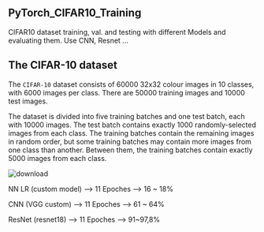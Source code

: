 ## PyTorch_CIFAR10_Training
CIFAR10 dataset training, val. and testing with different Models and evaluating them. Use CNN, Resnet ...


## The CIFAR-10 dataset

The `CIFAR-10` dataset consists of 60000 32x32 colour images in 10 classes, with 6000 images per class. There are 50000 training images and 10000 test images.  
  
The dataset is divided into five training batches and one test batch, each with 10000 images. The test batch contains exactly 1000 randomly-selected images from each class. The training batches contain the remaining images in random order, but some training batches may contain more images from one class than another. Between them, the training batches contain exactly 5000 images from each class.


![download](https://github.com/zero-suger/PyTorch_CIFAR10-MNIST-datasets_Training_Testing/assets/63332872/5cc587f3-c55d-4c43-8164-c58d7a24d671)


NN LR (custom model) --> 11 Epoches  --> 16 ~ 18%

CNN (VGG custom) --> 11 Epoches  --> 61 ~ 64%

ResNet (resnet18) --> 11 Epoches  --> 91~97,8%
